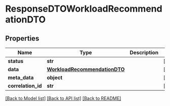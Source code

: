 # ResponseDTOWorkloadRecommendationDTO

## Properties
Name | Type | Description | Notes
------------ | ------------- | ------------- | -------------
**status** | **str** |  | [optional] 
**data** | [**WorkloadRecommendationDTO**](WorkloadRecommendationDTO.md) |  | [optional] 
**meta_data** | **object** |  | [optional] 
**correlation_id** | **str** |  | [optional] 

[[Back to Model list]](../README.md#documentation-for-models) [[Back to API list]](../README.md#documentation-for-api-endpoints) [[Back to README]](../README.md)

